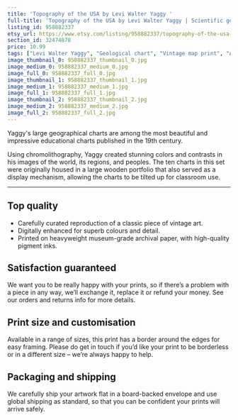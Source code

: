 ```yaml
---
title: 'Topography of the USA by Levi Walter Yaggy '
full-title: 'Topography of the USA by Levi Walter Yaggy | Scientific geographical chart print | Vintage wall art | Old map | Educational poster | Retro'
listing_id: 958882337
etsy_url: https://www.etsy.com/listing/958882337/topography-of-the-usa-by-levi-walter?utm_source=site&utm_medium=api&utm_campaign=api
section_id: 32474878
price: 10.99
tags: ["Levi Walter Yaggy", "Geological chart", "Vintage map print", "Art map", "Geological wall art", "Science gift", "Science poster", "Natural history", "Scientific wall art", "Geology gift", "Old map print", "Scientific drawing", "United States"]
image_thumbnail_0: 958882337_thumbnail_0.jpg
image_medium_0: 958882337_medium_0.jpg
image_full_0: 958882337_full_0.jpg
image_thumbnail_1: 958882337_thumbnail_1.jpg
image_medium_1: 958882337_medium_1.jpg
image_full_1: 958882337_full_1.jpg
image_thumbnail_2: 958882337_thumbnail_2.jpg
image_medium_2: 958882337_medium_2.jpg
image_full_2: 958882337_full_2.jpg
---
```

Yaggy&#39;s large geographical charts are among the most beautiful and impressive educational charts published in the 19th century. 

Using chromolithography, Yaggy created stunning colors and contrasts in his images of the world, its regions, and peoples. The ten charts in this set were originally housed in a large wooden portfolio that also served as a display mechanism, allowing the charts to be tilted up for classroom use. 

---

## Top quality

* Carefully curated reproduction of a classic piece of vintage art.
* Digitally enhanced for superb colours and detail.
* Printed on heavyweight museum-grade archival paper, with high-quality pigment inks.

## Satisfaction guaranteed

We want you to be really happy with your prints, so if there’s a problem with a piece in any way, we’ll exchange it, replace it or refund your money. See our orders and returns info for more details. 

## Print size and customisation

Available in a range of sizes, this print has a border around the edges for easy framing. Please do get in touch if you’d like your print to be borderless or in a different size – we’re always happy to help.

## Packaging and shipping

We carefully ship your artwork flat in a board-backed envelope and use global shipping as standard, so that you can be confident your prints will arrive safely.
